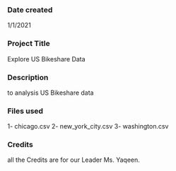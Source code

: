 ### Date created
1/1/2021

### Project Title
Explore US Bikeshare Data

### Description
to analysis US Bikeshare data

### Files used
1- chicago.csv
2- new_york_city.csv
3- washington.csv
### Credits
all the Credits are for our Leader Ms. Yaqeen.
